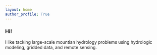 ```yaml
---
layout: home
author_profile: True
---
```


### Hi! 

I like tacking large-scale mountian hydrology problems using hydrologic modeling, gridded data, and remote sensing. 
